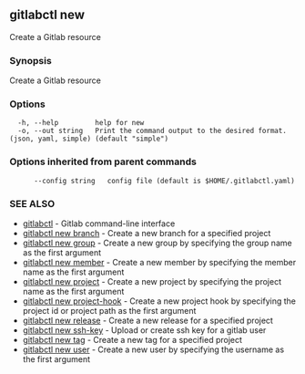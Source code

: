 ## gitlabctl new

Create a Gitlab resource

### Synopsis

Create a Gitlab resource

### Options

```
  -h, --help         help for new
  -o, --out string   Print the command output to the desired format. (json, yaml, simple) (default "simple")
```

### Options inherited from parent commands

```
      --config string   config file (default is $HOME/.gitlabctl.yaml)
```

### SEE ALSO

* [gitlabctl](gitlabctl.md)	 - Gitlab command-line interface
* [gitlabctl new branch](gitlabctl_new_branch.md)	 - Create a new branch for a specified project
* [gitlabctl new group](gitlabctl_new_group.md)	 - Create a new group by specifying the group name as the first argument
* [gitlabctl new member](gitlabctl_new_member.md)	 - Create a new member by specifying the member name as the first argument
* [gitlabctl new project](gitlabctl_new_project.md)	 - Create a new project by specifying the project name as the first argument
* [gitlabctl new project-hook](gitlabctl_new_project-hook.md)	 - Create a new project hook by specifying the project id or project path as the first argument
* [gitlabctl new release](gitlabctl_new_release.md)	 - Create a new release for a specified project
* [gitlabctl new ssh-key](gitlabctl_new_ssh-key.md)	 - Upload or create ssh key for a gitlab user
* [gitlabctl new tag](gitlabctl_new_tag.md)	 - Create a new tag for a specified project
* [gitlabctl new user](gitlabctl_new_user.md)	 - Create a new user by specifying the username as the first argument

